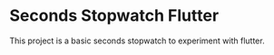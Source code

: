 # Seconds Stopwatch Flutter

This project is a basic seconds stopwatch to experiment with flutter.



